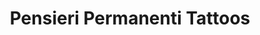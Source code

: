 ---
title: "Pensieri Permanenti Tattoos"
url: /mendrisio/pensieri-permanenti-tattoos/
shop: Tattoo
---